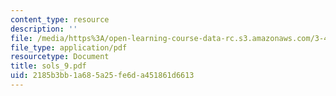 ```yaml
---
content_type: resource
description: ''
file: /media/https%3A/open-learning-course-data-rc.s3.amazonaws.com/3-45-magnetic-materials-spring-2004/2185b3bb1a685a25fe6da451861d6613_sols_9.pdf
file_type: application/pdf
resourcetype: Document
title: sols_9.pdf
uid: 2185b3bb-1a68-5a25-fe6d-a451861d6613
---
```

